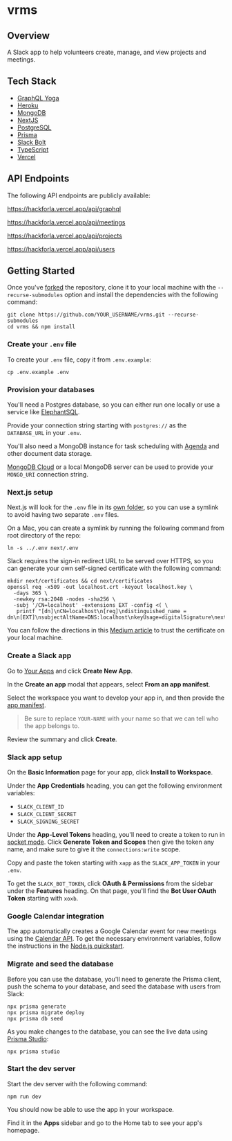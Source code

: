 # vrms

## Overview

A Slack app to help volunteers create, manage, and view projects and meetings.

## Tech Stack

- [GraphQL Yoga](https://www.graphql-yoga.com/)
- [Heroku](https://www.heroku.com/)
- [MongoDB](https://github.com/mongodb/node-mongodb-native)
- [NextJS](https://nextjs.org/)
- [PostgreSQL](https://www.postgresql.org/)
- [Prisma](https://www.prisma.io/)
- [Slack Bolt](https://slack.dev/bolt-js/tutorial/getting-started)
- [TypeScript](https://www.typescriptlang.org/)
- [Vercel](https://vercel.com/)

## API Endpoints

The following API endpoints are publicly available:

https://hackforla.vercel.app/api/graphql

https://hackforla.vercel.app/api/meetings

https://hackforla.vercel.app/api/projects

https://hackforla.vercel.app/api/users

## Getting Started

Once you've [forked](https://github.com/tmshkr/vrms/fork) the repository,
clone it to your local machine with the `--recurse-submodules` option and
install the dependencies with the following command:

```
git clone https://github.com/YOUR_USERNAME/vrms.git --recurse-submodules
cd vrms && npm install
```

### Create your `.env` file

To create your `.env` file, copy it from `.env.example`:

```
cp .env.example .env
```

### Provision your databases

You'll need a Postgres database, so you can either run one locally
or use a service like [ElephantSQL](https://www.elephantsql.com/).

Provide your connection string starting with `postgres://` as the `DATABASE_URL` in your `.env`.

You'll also need a MongoDB instance for task scheduling with [Agenda](https://github.com/agenda/agenda)
and other document data storage.

[MongoDB Cloud](https://www.mongodb.com/cloud) or a local MongoDB server
can be used to provide your `MONGO_URI` connection string.

### Next.js setup

Next.js will look for the `.env` file in its [own folder](./next), so you can use a symlink to
avoid having two separate `.env` files.

On a Mac, you can create a symlink by running the following command from root directory of the repo:

```
ln -s ../.env next/.env
```

Slack requires the sign-in redirect URL to be served over HTTPS,
so you can generate your own self-signed certificate with the following command:

```
mkdir next/certificates && cd next/certificates
openssl req -x509 -out localhost.crt -keyout localhost.key \
  -days 365 \
  -newkey rsa:2048 -nodes -sha256 \
  -subj '/CN=localhost' -extensions EXT -config <( \
   printf "[dn]\nCN=localhost\n[req]\ndistinguished_name = dn\n[EXT]\nsubjectAltName=DNS:localhost\nkeyUsage=digitalSignature\nextendedKeyUsage=serverAuth")
```

You can follow the directions in this [Medium article](https://medium.com/@greg.farrow1/nextjs-https-for-a-local-dev-server-98bb441eabd7) to trust the certificate on your local machine.

### Create a Slack app

Go to [Your Apps](https://api.slack.com/apps) and click **Create New App**.

In the **Create an app** modal that appears, select **From an app manifest**.

Select the workspace you want to develop your app in, and then provide the [app manifest](./slackbot/app-manifest.yaml).

> Be sure to replace `YOUR-NAME` with your name so that we can tell who the app belongs to.

Review the summary and click **Create**.

### Slack app setup

On the **Basic Information** page for your app, click **Install to Workspace**.

Under the **App Credentials** heading, you can get the following environment variables:

- `SLACK_CLIENT_ID`
- `SLACK_CLIENT_SECRET`
- `SLACK_SIGNING_SECRET`

Under the **App-Level Tokens** heading, you'll need to create a token to run in [socket mode](https://api.slack.com/apis/connections/socket). Click **Generate Token and Scopes** then give the token any name, and make sure to give it the `connections:write` scope.

Copy and paste the token starting with `xapp` as the `SLACK_APP_TOKEN` in your `.env`.

To get the `SLACK_BOT_TOKEN`, click **OAuth & Permissions** from the sidebar under the **Features** heading.
On that page, you'll find the **Bot User OAuth Token** starting with `xoxb`.

### Google Calendar integration

The app automatically creates a Google Calendar event for new meetings using the [Calendar API](https://developers.google.com/calendar/api). To get the necessary environment variables, follow the instructions in the [Node.js quickstart](https://developers.google.com/calendar/api/quickstart/nodejs).

### Migrate and seed the database

Before you can use the database, you'll need to generate the Prisma client, push the schema to your database, and seed the database with users from Slack:

```
npx prisma generate
npx prisma migrate deploy
npx prisma db seed
```

As you make changes to the database, you can see the live data using [Prisma Studio](https://www.prisma.io/studio):

```
npx prisma studio
```

### Start the dev server

Start the dev server with the following command:

```
npm run dev
```

You should now be able to use the app in your workspace.

Find it in the **Apps** sidebar and go to the Home tab to see your app's homepage.
